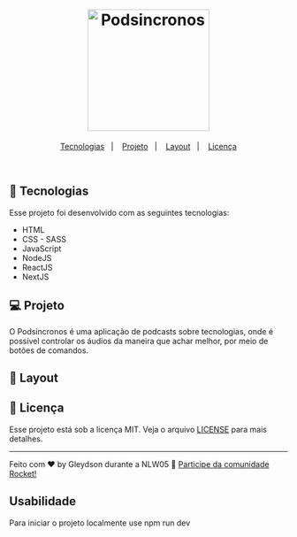 <h1 align="center">
  <img alt="Podsincronos" title="Podsincronos" src="./src/logo.svg" width="220px" />
</h1>

<p align="center">
  <a href="#-tecnologias">Tecnologias</a>&nbsp;&nbsp;&nbsp;|&nbsp;&nbsp;&nbsp;
  <a href="#-projeto">Projeto</a>&nbsp;&nbsp;&nbsp;|&nbsp;&nbsp;&nbsp;
  <a href="#-layout">Layout</a>&nbsp;&nbsp;&nbsp;|&nbsp;&nbsp;&nbsp;
  <a href="#memo-licença">Licença</a>
</p>

<!-- <p align="center">
 <img src="https://img.shields.io/static/v1?label=PRs&message=welcome&color=49AA26&labelColor=000000" alt="PRs welcome!" />

  <img alt="License" src="https://img.shields.io/static/v1?label=license&message=MIT&color=49AA26&labelColor=000000">
</p> -->

<br>

<!-- <p align="center">
  <img alt="Podsincronos" src=".github/jobscalc.png" width="100%">
</p> -->

## 🚀 Tecnologias

Esse projeto foi desenvolvido com as seguintes tecnologias:

- HTML
- CSS - SASS
- JavaScript
- NodeJS
- ReactJS
- NextJS

## 💻 Projeto

O Podsincronos é uma aplicação de podcasts sobre tecnologias, onde é possível controlar os áudios da maneira que achar melhor, por meio de botões de comandos.

## 🔖 Layout

<!-- Você pode visualizar o layout do projeto através [desse link](https://www.figma.com/file/s4fytPFbDiSkv4GPSfKaLE/Jobs-Planning). É necessário ter conta no [Figma](https://figma.com) para acessá-lo. -->

## :memo: Licença

Esse projeto está sob a licença MIT. Veja o arquivo [LICENSE](.github/LICENSE.md) para mais detalhes.

---

Feito com ♥ by Gleydson durante a NLW05 :wave: [Participe da comunidade Rocket!](https://discordapp.com/invite/gCRAFhc)

## Usabilidade

Para iniciar o projeto localmente use npm run dev